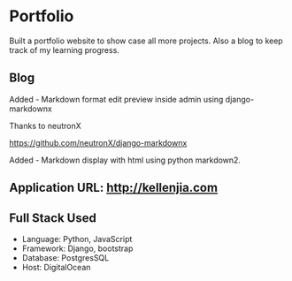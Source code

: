 # Portfolio
Built a portfolio website to show case all more projects. 
Also a blog to keep track of my learning progress. 

## Blog
Added - Markdown format edit preview inside admin using django-markdownx

Thanks to neutronX

https://github.com/neutronX/django-markdownx

Added - Markdown display with html using python markdown2. 


## Application URL: http://kellenjia.com

## Full Stack Used
- Language:  Python, JavaScript
- Framework: Django, bootstrap
- Database: PostgresSQL
- Host: DigitalOcean

